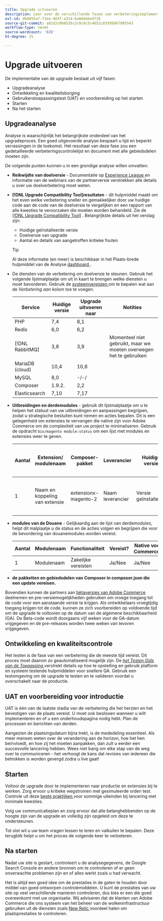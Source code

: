 ```yaml
---
title: Upgrade uitvoeren
description: Leer over de verschillende fasen van verbeteringsimplementatie voor de projecten van Adobe Commerce.
exl-id: d64855a7-73ee-463f-a314-6a8d4ebe4726
source-git-commit: a81d2c0b6526c2c8c8c5c4652c83595667985543
workflow-type: tm+mt
source-wordcount: '826'
ht-degree: 1%

---
```


# Upgrade uitvoeren

De implementatie van de upgrade bestaat uit vijf fasen:

- Upgradeanalyse
- Ontwikkeling en kwaliteitsborging
- Gebruikerstoepassingstest (UAT) en voorbereiding op het starten
- Starten
- Na het starten

## Upgradeanalyse

Analyse is waarschijnlijk het belangrijkste onderdeel van het upgradeproces. Een goed uitgevoerde analyse bespaart u tijd en beperkt verrassingen in de toekomst. Het resultaat van deze fase zou een gedetailleerde verbeteringscontrolelijst en document met alle gebiedsdelen moeten zijn.

De volgende punten kunnen u in een grondige analyse willen omvatten:

- **Reikwijdte van doelversie** - Documentatie op [ Experience League ](../../release/release-notes/overview.md) en informatie van de webinars van de partnerversie verstrekken alle details u over uw doelverbetering moet weten.

- **[!DNL Upgrade Compatibility Tool]resultaten** - dit hulpmiddel maakt om het even welke verbetering sneller en gemakkelijker door uw huidige code aan de code van de doelversie te vergelijken en een rapport van alle kwesties te veroorzaken die moeten worden behandeld. Zie de [[!DNL Upgrade Compatibility Tool]](../upgrade-compatibility-tool/overview.md) . Belangrijkste details uit het verslag zijn:

   - Huidige geïnstalleerde versie
   - Doelversie van upgrade
   - Aantal en details van aangetroffen kritieke fouten

  >[!TIP]
  >
  >Al deze informatie (en meer) is beschikbaar in het Plaats-brede hulpmiddel van de Analyse [ dashboard ](../../tools/site-wide-analysis-tool/dashboard.md).

- De diensten van de verbetering om doelversie te steunen. Gebruik het volgende lijstmalplaatje om uit in kaart te brengen welke diensten u moet bevorderen. Gebruik de [ systeemvereisten ](../../installation/system-requirements.md) om te bepalen wat aan de _Verbetering aan_ kolom toe te voegen.


  | Service | Huidige versie | Upgrade uitvoeren naar | Notities |
  |-----------------|-----------------|------------|----------------------------------------------------------|
  | PHP | 7,4 | 8,1 |                                                          |
  | Redis | 6,0 | 6,2 |                                                          |
  | [!DNL RabbitMQ] | 3,8 | 3,9 | Momenteel niet gebruikt, maar we moeten overwegen het te gebruiken |
  | MariaDB (cloud) | 10,4 | 10,6 |                                                          |
  | MySQL | 8,0 | -/-/ |                                                          |
  | Composer | 1.9.2. | 2,2 |                                                          |
  | Elasticsearch | 7,10 | 7,17 |                                                          |

- **Uitbreidingen en derdemodules** - gebruik dit lijstmalplaatje om u te helpen het statuut van uw uitbreidingen en aanpassingen begrijpen, zodat u strategische besluiten kunt nemen en acties bepalen. Dit is een gelegenheid om extensies te vervangen die native zijn voor Adobe Commerce om de complexiteit van uw project te minimaliseren. Gebruik de opdracht `bin/magento module:status` om een lijst met modules en extensies weer te geven.

  | Aantal | Extension/<br> modulenaam | Composer-pakket | Leverancier | Huidige versie | Functionaliteit | Compatibel met recentste <br> versie van Commerce? | Problemen | Native voor Commerce? | Handeling | Notities |
  |---|-----------------------------|------------------------------------|-------------|-------------------|-----------------------|---------------------------------------------|--------------------------------------------------|---------------------|-------------------------|-------|
  | 1 | Naam en koppeling van extensie | extensionx-magento-2<br> | Naam leverancier | Versie geïnstalleerd | Zakelijke vereisten | Ja/Nee | Lijst met geïdentificeerde problemen waarmee deze extensie wordt geconfronteerd | Ja/Nee | Behouden/vervangen/<br> verwijderen |       |

- **modules van de Douane** - Gelijkaardig aan de lijst van derdemodules, helpt dit malplaatje u de status en de acties volgen en begrijpen die voor de bevordering van douanemodules worden vereist.

  | Aantal | Modulenaam | Functionaliteit | Vereist? | Native voor Commerce? | Handeling | Notities |
  |---|--------------|-----------------------|-----------|---------------------|---------------------|-------|
  | 1 | Modulenaam | Zakelijke vereisten | Ja/Nee | Ja/Nee | Behouden/Vervangen/verwijderen |       |

- **de pakketten en gebiedsdelen van Composer in composer.json die een update vereisen.**

Bovendien kunnen de partners aan [ bètaversies van Adobe Commerce ](../../release/beta.md) deelnemen en pre-versiemogelijkheden gebruiken om vroege toegang tot de code voor een aanstaande versie te krijgen. Als ontwikkelaars vroegtijdig toegang krijgen tot de code, kunnen ze zich voorbereiden op voldoende tijd om de upgrade te voltooien op de datum van de algemene beschikbaarheid (GA). De Beta-code wordt doorgaans vijf weken voor de GA-datum vrijgegeven en de pre-releases worden twee weken van tevoren vrijgegeven.

## Ontwikkeling en kwaliteitscontrole

Het testen is de fase van een verbetering die de meeste tijd vereist. Dit proces moet daarom zo geautomatiseerd mogelijk zijn. De _[het Testen Gids van de Toepassing ](https://developer.adobe.com/commerce/testing/guide/)_ verstrekt details op hoe te opstelling en gebruik platform en systeem testende hulpmiddelen voor snellere QA. Gebruik een testomgeving om de upgrade te testen en te valideren voordat u overschakelt naar de productie.

## UAT en voorbereiding voor introductie

UAT is één van de laatste stadia van de verbetering die het herzien en het bevestigen van de plaats vereist. U moet ook beslissen wanneer u wilt implementeren en of u een onderhoudspagina nodig hebt. Plan de processen en berichten van derden.

Aangezien de plaatsingsdatum bijna trekt, is de mededeling essentieel. Als meer mensen weten over de verandering aan de horizon, hoe het hen beïnvloedt, en hoe zij het moeten aanpakken, dan zult u eerder een succesvolle lancering hebben. Wees niet bang om elke stap van de weg over te communiceren - het verhoogt de kans dat revisies van iedereen die betrokken is worden gevergd zodra u live gaat!

## Starten

Voltooi de upgrade door te implementeren naar productie en extensies bij te werken. Zorg ervoor u kritieke wegstromen met gesimuleerde orden test. Controle uit deze [ beste praktijken ](../prepare/best-practices.md) voor sommige uiteinden bij lancering met minimale kwesties.

Volg uw communicatieplan en zorg ervoor dat alle belanghebbenden op de hoogte zijn van de upgrade en volledig zijn opgeleid om deze te ondersteunen.

Tot slot wil u uw team vragen lessen te leren en valkuilen te bepalen. Deze terugblik helpt u om het proces de volgende keer te verbeteren.

## Na starten

Nadat uw site is gestart, controleert u de analysegegevens, de Google Search Console en andere bronnen om te controleren of er geen onverwachte problemen zijn en of alles werkt zoals u had verwacht.

Het is altijd een goed idee om de prestaties in de gaten te houden door middel van goed ontworpen controlemiddelen. U kunt de prestaties van uw site op veel verschillende manieren controleren, dus kies er een die goed overeenkomt met uw organisatie. Wij adviseren dat de klanten van Adobe Commerce die ons systeem van het beheer van de wolkeninfrastructuur gebruiken uit de diensten zoals [ New Relic ](https://experienceleague.adobe.com/docs/commerce-cloud-service/user-guide/monitor/new-relic/new-relic-service.html?lang=nl-NL) voordeel halen om plaatsprestaties te controleren.
